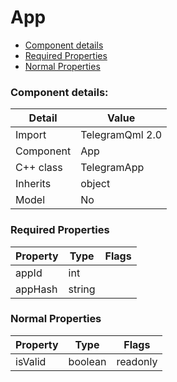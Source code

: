 # App

 * [Component details](#component-details)
 * [Required Properties](#required-properties)
 * [Normal Properties](#normal-properties)


### Component details:

|Detail|Value|
|------|-----|
|Import|TelegramQml 2.0|
|Component|App|
|C++ class|TelegramApp|
|Inherits|object|
|Model|No|


### Required Properties

|Property|Type|Flags|
|--------|----|-----|
|appId|int||
|appHash|string||


### Normal Properties

|Property|Type|Flags|
|--------|----|-----|
|isValid|boolean|readonly|





